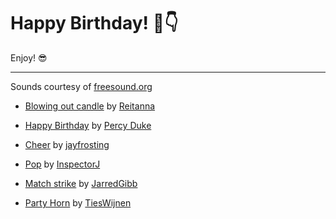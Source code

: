 # Happy Birthday! 🎂👇

Enjoy! 😎

-----

Sounds courtesy of [freesound.org](https://freesound.org)

- [Blowing out candle](https://freesound.org/people/Reitanna/sounds/242867/#) by [Reitanna](https://freesound.org/people/Reitanna/)

- [Happy Birthday](https://freesound.org/people/Percy%20Duke/sounds/23270/#) by [Percy Duke](https://freesound.org/people/Percy%20Duke/)

- [Cheer](https://freesound.org/people/jayfrosting/sounds/333404/#) by [jayfrosting](https://freesound.org/people/jayfrosting/)

- [Pop](https://freesound.org/people/InspectorJ/sounds/411639/#) by [InspectorJ](https://freesound.org/people/jayfrosting/sounds/333404/#)

- [Match strike](https://freesound.org/people/JarredGibb/sounds/248236/#) by [JarredGibb](https://freesound.org/people/JarredGibb/)

- [Party Horn](https://freesound.org/people/TiesWijnen/sounds/460496/#) by [TiesWijnen](https://freesound.org/people/TiesWijnen/)
